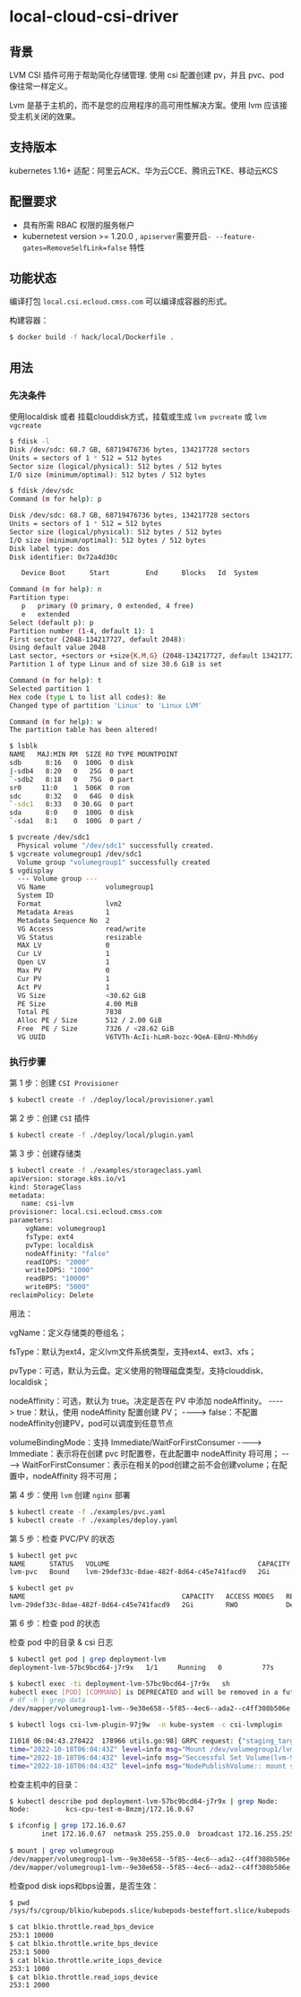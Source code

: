 # local-cloud-csi-driver

## 背景

LVM CSI 插件可用于帮助简化存储管理. 使用 csi 配置创建 pv，并且 pvc、pod 像往常一样定义。

Lvm 是基于主机的，而不是您的应用程序的高可用性解决方案。使用 lvm 应该接受主机关闭的效果。

## 支持版本

kubernetes 1.16+
适配：阿里云ACK、华为云CCE、腾讯云TKE、移动云KCS

## 配置要求

- 具有所需 RBAC 权限的服务帐户
- kubernetest version >= 1.20.0 , `apiserver`需要开启`- --feature-gates=RemoveSelfLink=false` 特性

## 功能状态

编译打包 `local.csi.ecloud.cmss.com` 可以编译成容器的形式。

构建容器：

```bash
$ docker build -f hack/local/Dockerfile .
```
## 用法

### 先决条件
使用localdisk 或者 挂载clouddisk方式，挂载或生成 `lvm pvcreate` 或 `lvm vgcreate` 

```bash
$ fdisk -l
Disk /dev/sdc: 68.7 GB, 68719476736 bytes, 134217728 sectors
Units = sectors of 1 * 512 = 512 bytes
Sector size (logical/physical): 512 bytes / 512 bytes
I/O size (minimum/optimal): 512 bytes / 512 bytes

$ fdisk /dev/sdc
Command (m for help): p

Disk /dev/sdc: 68.7 GB, 68719476736 bytes, 134217728 sectors
Units = sectors of 1 * 512 = 512 bytes
Sector size (logical/physical): 512 bytes / 512 bytes
I/O size (minimum/optimal): 512 bytes / 512 bytes
Disk label type: dos
Disk identifier: 0x72a4d30c

   Device Boot      Start         End      Blocks   Id  System

Command (m for help): n
Partition type:
   p   primary (0 primary, 0 extended, 4 free)
   e   extended
Select (default p): p
Partition number (1-4, default 1): 1
First sector (2048-134217727, default 2048): 
Using default value 2048
Last sector, +sectors or +size{K,M,G} (2048-134217727, default 134217727): 64217727        
Partition 1 of type Linux and of size 30.6 GiB is set

Command (m for help): t
Selected partition 1
Hex code (type L to list all codes): 8e
Changed type of partition 'Linux' to 'Linux LVM'

Command (m for help): w
The partition table has been altered!

$ lsblk 
NAME   MAJ:MIN RM  SIZE RO TYPE MOUNTPOINT
sdb      8:16   0  100G  0 disk 
|-sdb4   8:20   0   25G  0 part 
`-sdb2   8:18   0   75G  0 part 
sr0     11:0    1  506K  0 rom  
sdc      8:32   0   64G  0 disk 
`-sdc1   8:33   0 30.6G  0 part 
sda      8:0    0  100G  0 disk 
`-sda1   8:1    0  100G  0 part /

$ pvcreate /dev/sdc1 
  Physical volume "/dev/sdc1" successfully created.
$ vgcreate volumegroup1 /dev/sdc1
  Volume group "volumegroup1" successfully created
$ vgdisplay 
  --- Volume group ---
  VG Name               volumegroup1
  System ID             
  Format                lvm2
  Metadata Areas        1
  Metadata Sequence No  2
  VG Access             read/write
  VG Status             resizable
  MAX LV                0
  Cur LV                1
  Open LV               1
  Max PV                0
  Cur PV                1
  Act PV                1
  VG Size               <30.62 GiB
  PE Size               4.00 MiB
  Total PE              7838
  Alloc PE / Size       512 / 2.00 GiB
  Free  PE / Size       7326 / <28.62 GiB
  VG UUID               V6TVTh-AcIi-hLmR-bozc-9QeA-EBnU-Mhhd6y
```

### 执行步骤
第 1 步：创建 `CSI Provisioner`
```bash
$ kubectl create -f ./deploy/local/provisioner.yaml
```
第 2 步：创建 `CSI` 插件
```bash
$ kubectl create -f ./deploy/local/plugin.yaml
```

第 3 步：创建存储类
```bash
$ kubectl create -f ./examples/storageclass.yaml
apiVersion: storage.k8s.io/v1
kind: StorageClass
metadata:
   name: csi-lvm
provisioner: local.csi.ecloud.cmss.com
parameters:
    vgName: volumegroup1
    fsType: ext4
    pvType: localdisk
    nodeAffinity: "false"
    readIOPS: "2000"
    writeIOPS: "1000"
    readBPS: "10000"
    writeBPS: "5000"
reclaimPolicy: Delete
```
用法：

vgName：定义存储类的卷组名；

fsType：默认为ext4，定义lvm文件系统类型，支持ext4、ext3、xfs；

pvType：可选，默认为云盘。定义使用的物理磁盘类型，支持clouddisk、localdisk；

nodeAffinity：可选，默认为 true。决定是否在 PV 中添加 nodeAffinity。
----> true：默认，使用 nodeAffinity 配置创建 PV；
----> false：不配置nodeAffinity创建PV，pod可以调度到任意节点

volumeBindingMode：支持 Immediate/WaitForFirstConsumer 
----> Immediate：表示将在创建 pvc 时配置卷，在此配置中 nodeAffinity 将可用；
----> WaitForFirstConsumer：表示在相关的pod创建之前不会创建volume；在配置中，nodeAffinity 将不可用；

第 4 步：使用 `lvm` 创建 `nginx` 部署
```bash
$ kubectl create -f ./examples/pvc.yaml
$ kubectl create -f ./examples/deploy.yaml
```

第 5 步：检查 PVC/PV 的状态
```bash
$ kubectl get pvc
NAME      STATUS   VOLUME                                     CAPACITY   ACCESS MODES   STORAGECLASS   AGE
lvm-pvc   Bound    lvm-29def33c-8dae-482f-8d64-c45e741facd9   2Gi        RWO            csi-lvm        3h37m

$ kubectl get pv
NAME                                       CAPACITY   ACCESS MODES   RECLAIM POLICY   STATUS   CLAIM             STORAGECLASS   REASON   AGE
lvm-29def33c-8dae-482f-8d64-c45e741facd9   2Gi        RWO            Delete           Bound    default/lvm-pvc   csi-lvm                 3h38m
```

第 6 步：检查 pod 的状态

检查 pod 中的目录 & csi 日志

```bash
$ kubectl get pod | grep deployment-lvm
deployment-lvm-57bc9bcd64-j7r9x   1/1     Running   0          77s

$ kubectl exec -ti deployment-lvm-57bc9bcd64-j7r9x   sh
kubectl exec [POD] [COMMAND] is DEPRECATED and will be removed in a future version. Use kubectl exec [POD] -- [COMMAND] instead.
# df -h | grep data
/dev/mapper/volumegroup1-lvm--9e30e658--5f85--4ec6--ada2--c4ff308b506e  2.0G  6.0M  1.8G   1% /data

$ kubectl logs csi-lvm-plugin-97j9w  -n kube-system -c csi-lvmplugin

I1018 06:04:43.278422  178966 utils.go:98] GRPC request: {"staging_target_path":"/var/lib/kubelet/plugins/kubernetes.io/csi/pv/lvm-9e30e658-5f85-4ec6-ada2-c4ff308b506e/globalmount","target_path":"/var/lib/kubelet/pods/5a9403b9-b1ba-4ffe-acf0-2414086c5cf9/volumes/kubernetes.io~csi/lvm-9e30e658-5f85-4ec6-ada2-c4ff308b506e/mount","volume_capability":{"AccessType":{"Mount":{"fs_type":"ext4"}},"access_mode":{"mode":1}},"volume_context":{"fsType":"ext4","nodeAffinity":"false","pvType":"localdisk","readBPS":"10000","readIOPS":"2000","storage.kubernetes.io/csiProvisionerIdentity":"1665995111679-8081-local.csi.ecloud.cmss.com","vgName":"volumegroup1","writeBPS":"5000","writeIOPS":"1000"},"volume_id":"lvm-9e30e658-5f85-4ec6-ada2-c4ff308b506e"}
time="2022-10-18T06:04:43Z" level=info msg="Mount /dev/volumegroup1/lvm-9e30e658-5f85-4ec6-ada2-c4ff308b506e to /var/lib/kubelet/pods/5a9403b9-b1ba-4ffe-acf0-2414086c5cf9/volumes/kubernetes.io~csi/lvm-9e30e658-5f85-4ec6-ada2-c4ff308b506e/mount with fsType ext4, the command is mount [-t ext4 -o rw /dev/volumegroup1/lvm-9e30e658-5f85-4ec6-ada2-c4ff308b506e /var/lib/kubelet/pods/5a9403b9-b1ba-4ffe-acf0-2414086c5cf9/volumes/kubernetes.io~csi/lvm-9e30e658-5f85-4ec6-ada2-c4ff308b506e/mount]"
time="2022-10-18T06:04:43Z" level=info msg="Seccessful Set Volume(lvm-9e30e658-5f85-4ec6-ada2-c4ff308b506e) IO Limit: readIOPS(2000), writeIOPS(1000), readBPS(10000), writeBPS(5000)"
time="2022-10-18T06:04:43Z" level=info msg="NodePublishVolume:: mount successful devicePath: /dev/volumegroup1/lvm-9e30e658-5f85-4ec6-ada2-c4ff308b506e, targetPath: /var/lib/kubelet/pods/5a9403b9-b1ba-4ffe-acf0-2414086c5cf9/volumes/kubernetes.io~csi/lvm-9e30e658-5f85-4ec6-ada2-c4ff308b506e/mount, options: [rw]"

```

检查主机中的目录：
```bash
$ kubectl describe pod deployment-lvm-57bc9bcd64-j7r9x | grep Node:
Node:         kcs-cpu-test-m-8mzmj/172.16.0.67

$ ifconfig | grep 172.16.0.67
        inet 172.16.0.67  netmask 255.255.0.0  broadcast 172.16.255.255
  
$ mount | grep volumegroup
/dev/mapper/volumegroup1-lvm--9e30e658--5f85--4ec6--ada2--c4ff308b506e on /var/lib/kubelet/pods/c06d5521-3d9c-4517-bdc2-e6df34b9e8f1/volumes/kubernetes.io~csi/lvm-9e30e658-5f85-4ec6-ada2-c4ff308b506e/mount type ext4 (rw,relatime,data=ordered)
/dev/mapper/volumegroup1-lvm--9e30e658--5f85--4ec6--ada2--c4ff308b506e on /var/lib/paascontainer/kubelet/pods/c06d5521-3d9c-4517-bdc2-e6df34b9e8f1/volumes/kubernetes.io~csi/lvm-9e30e658-5f85-4ec6-ada2-c4ff308b506e/mount type ext4 (rw,relatime,data=ordered)
```

检查pod disk iops和bps设置，是否生效：
```bash
$ pwd
/sys/fs/cgroup/blkio/kubepods.slice/kubepods-besteffort.slice/kubepods-besteffort-podc06d5521_3d9c_4517_bdc2_e6df34b9e8f1.slice

$ cat blkio.throttle.read_bps_device 
253:1 10000
$ cat blkio.throttle.write_bps_device 
253:1 5000
$ cat blkio.throttle.write_iops_device 
253:1 1000
$ cat blkio.throttle.read_iops_device 
253:1 2000
```
